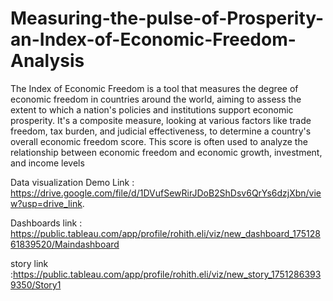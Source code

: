 # Measuring-the-pulse-of-Prosperity-an-Index-of-Economic-Freedom-Analysis
The Index of Economic Freedom is a tool that measures the degree of economic freedom in countries around the world, aiming to assess the extent to which a nation's policies and institutions support economic prosperity. It's a composite measure, looking at various factors like trade freedom, tax burden, and judicial effectiveness, to determine a country's overall economic freedom score. This score is often used to analyze the relationship between economic freedom and economic growth, investment, and income levels

Data visualization Demo Link : https://drive.google.com/file/d/1DVufSewRirJDoB2ShDsv6QrYs6dzjXbn/view?usp=drive_link.

Dashboards link : https://public.tableau.com/app/profile/rohith.eli/viz/new_dashboard_17512861839520/Maindashboard


story link :https://public.tableau.com/app/profile/rohith.eli/viz/new_story_17512863939350/Story1
